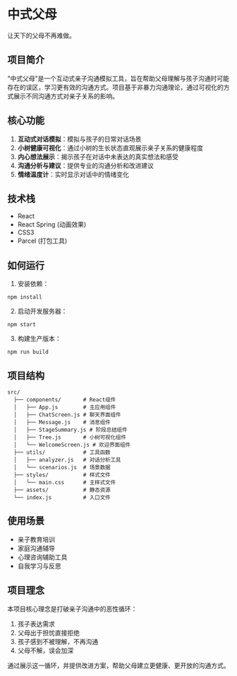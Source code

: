 # 中式父母

让天下的父母不再难做。

## 项目简介

"中式父母"是一个互动式亲子沟通模拟工具，旨在帮助父母理解与孩子沟通时可能存在的误区，学习更有效的沟通方式。项目基于非暴力沟通理论，通过可视化的方式展示不同沟通方式对亲子关系的影响。

## 核心功能

1. **互动式对话模拟**：模拟与孩子的日常对话场景
2. **小树健康可视化**：通过小树的生长状态直观展示亲子关系的健康程度
3. **内心想法展示**：揭示孩子在对话中未表达的真实想法和感受
4. **沟通分析与建议**：提供专业的沟通分析和改进建议
5. **情绪温度计**：实时显示对话中的情绪变化

## 技术栈

- React
- React Spring (动画效果)
- CSS3
- Parcel (打包工具)

## 如何运行

1. 安装依赖：

```
npm install
```

2. 启动开发服务器：

```
npm start
```

3. 构建生产版本：

```
npm run build
```

## 项目结构

```
src/
  ├── components/       # React组件
  │   ├── App.js        # 主应用组件
  │   ├── ChatScreen.js # 聊天界面组件
  │   ├── Message.js    # 消息组件
  │   ├── StageSummary.js # 阶段总结组件
  │   ├── Tree.js       # 小树可视化组件
  │   └── WelcomeScreen.js # 欢迎界面组件
  ├── utils/            # 工具函数
  │   ├── analyzer.js   # 对话分析工具
  │   └── scenarios.js  # 场景数据
  ├── styles/           # 样式文件
  │   └── main.css      # 主样式文件
  ├── assets/           # 静态资源
  └── index.js          # 入口文件
```

## 使用场景

- 亲子教育培训
- 家庭沟通辅导
- 心理咨询辅助工具
- 自我学习与反思

## 项目理念

本项目核心理念是打破亲子沟通中的恶性循环：

1. 孩子表达需求
2. 父母出于担忧直接拒绝
3. 孩子感到不被理解，不再沟通
4. 父母不解，误会加深

通过展示这一循环，并提供改进方案，帮助父母建立更健康、更开放的沟通方式。
